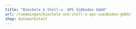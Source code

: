 ```yaml
---
title: "Biechele & Stell-u. APS Südbaden GmbH"
url: /ruemmingen/biechele-und-stell-u-aps-suedbaden-gmbh/
shop: Autowerkstatt
---
```

